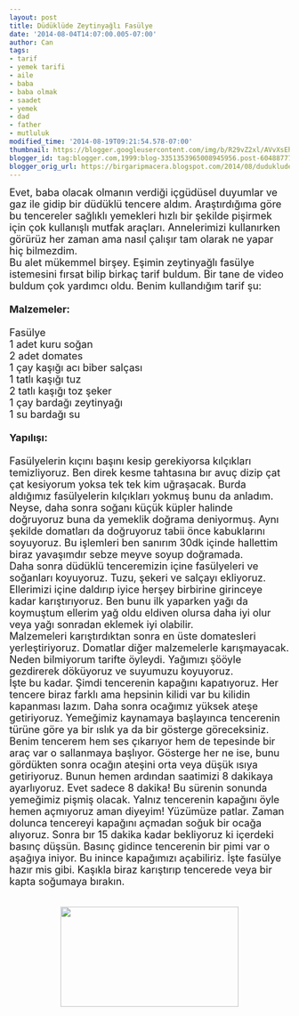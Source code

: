 ```yaml
---
layout: post
title: Düdüklüde Zeytinyağlı Fasülye
date: '2014-08-04T14:07:00.005-07:00'
author: Can
tags:
- tarif
- yemek tarifi
- aile
- baba
- baba olmak
- saadet
- yemek
- dad
- father
- mutluluk
modified_time: '2014-08-19T09:21:54.578-07:00'
thumbnail: https://blogger.googleusercontent.com/img/b/R29vZ2xl/AVvXsEhu2LBIb3gZLucX877ECFZVLC1JMreA1Yq47KHuHHWMBDQIh0YJWsYS-Ke4cbPpq1zE3dWGxNMpEiCJU3MEVyMS4JpDFSLXd0eTyR3C123Ymimfu3cuebP8t9gnC5zj9fbQOiADWzRibLg/s72-c/IMAG0770.jpg
blogger_id: tag:blogger.com,1999:blog-3351353965008945956.post-6048877771611012155
blogger_orig_url: https://birgaripmacera.blogspot.com/2014/08/duduklude-zeytinyagl-fasulye.html
---
```


<span style="font-size: large;">Evet, baba olacak olmanın verdiği içgüdüsel duyumlar ve gaz ile gidip bir düdüklü tencere aldım. Araştırdığıma göre bu tencereler sağlıklı yemekleri hızlı bir şekilde pişirmek için çok kullanışlı mutfak araçları. Annelerimizi kullanırken görürüz her zaman ama nasıl çalışır tam olarak ne yapar hiç bilmezdim.</span><br />
<span style="font-size: large;">Bu alet mükemmel birşey. Eşimin zeytinyağlı fasülye istemesini fırsat bilip birkaç tarif buldum. Bir tane de video buldum çok yardımcı oldu. Benim kullandığım tarif şu:</span><br />
<span style="font-size: large;"><br /></span>
<span style="font-size: large;"><b>Malzemeler:</b></span><br />
<span style="font-size: large;"><br /></span>
<span style="font-size: large;">Fasülye</span><br />
<span style="font-size: large;">1 adet kuru soğan</span><br />
<span style="font-size: large;">2 adet domates</span><br />
<span style="font-size: large;">1 çay kaşığı acı biber salçası</span><br />
<span style="font-size: large;">1 tatlı kaşığı tuz</span><br />
<span style="font-size: large;">2 tatlı kaşığı toz şeker</span><br />
<span style="font-size: large;">1 çay bardağı zeytinyağı</span><br />
<span style="font-size: large;">1 su bardağı su</span><br />
<span style="font-size: large;"><br /></span>
<span style="font-size: large;"><b>Yapılışı:</b></span><br />
<span style="font-size: large;"><br /></span>
<span style="font-size: large;">Fasülyelerin kıçını başını kesip gerekiyorsa kılçıkları temizliyoruz. Ben direk kesme tahtasına bır avuç dizip çat çat kesiyorum yoksa tek tek kim uğraşacak. Burda aldığımız fasülyelerin kılçıkları yokmuş bunu da anladım. Neyse, daha sonra soğanı küçük küpler halinde doğruyoruz buna da yemeklik doğrama deniyormuş. Aynı şekilde domatları da doğruyoruz tabii önce kabuklarını soyuyoruz. Bu işlemleri ben sanırım 30dk içinde hallettim biraz yavaşımdır sebze meyve soyup doğramada.</span><br />
<span style="font-size: large;">Daha sonra düdüklü tenceremizin içine fasülyeleri ve soğanları koyuyoruz. Tuzu, şekeri ve salçayı ekliyoruz. Ellerimizi içine daldırıp iyice herşey birbirine girinceye kadar karıştırıyoruz. Ben bunu ilk yaparken yağı da koymuştum ellerim yağ oldu eldiven olursa daha iyi olur veya yağı sonradan eklemek iyi olabilir.&nbsp;</span><br />
<span style="font-size: large;">Malzemeleri karıştırdıktan sonra en üste domatesleri yerleştiriyoruz. Domatlar diğer malzemelerle karışmayacak. Neden bilmiyorum tarifte öyleydi. Yağımızı şööyle gezdirerek döküyoruz ve suyumuzu koyuyoruz.</span><br />
<span style="font-size: large;">İşte bu kadar. Şimdi tencerenin kapağını kapatıyoruz. Her tencere biraz farklı ama hepsinin kilidi var bu kilidin kapanması lazım. Daha sonra ocağımız yüksek ateşe getiriyoruz. Yemeğimiz kaynamaya başlayınca tencerenin türüne göre ya bir ıslık ya da bir gösterge göreceksiniz. Benim tencerem hem ses çıkarıyor hem de tepesinde bir araç var o sallanmaya başlıyor. Gösterge her ne ise, bunu gördükten sonra ocağın ateşini orta veya düşük ısıya getiriyoruz. Bunun hemen ardından saatimizi 8 dakikaya ayarlıyoruz. Evet sadece 8 dakika! Bu sürenin sonunda yemeğimiz pişmiş olacak. Yalnız tencerenin kapağını öyle hemen açmıyoruz aman diyeyim! Yüzümüze patlar. Zaman dolunca tencereyi kapağını açmadan soğuk bir ocağa alıyoruz. Sonra bır 15 dakika kadar bekliyoruz ki içerdeki basınç düşsün. Basınç gidince tencerenin bir pimi var o aşağıya iniyor. Bu inince kapağımızı açabiliriz. İşte fasülye hazır mis gibi. Kaşıkla biraz karıştırıp tencerede veya bir kapta soğumaya bırakın.</span><br />
<span style="font-size: large;"><br /></span>
<div class="separator" style="clear: both; text-align: center;">
<a href="https://blogger.googleusercontent.com/img/b/R29vZ2xl/AVvXsEhu2LBIb3gZLucX877ECFZVLC1JMreA1Yq47KHuHHWMBDQIh0YJWsYS-Ke4cbPpq1zE3dWGxNMpEiCJU3MEVyMS4JpDFSLXd0eTyR3C123Ymimfu3cuebP8t9gnC5zj9fbQOiADWzRibLg/s1600/IMAG0770.jpg" imageanchor="1" style="margin-left: 1em; margin-right: 1em;"><img border="0" src="https://blogger.googleusercontent.com/img/b/R29vZ2xl/AVvXsEhu2LBIb3gZLucX877ECFZVLC1JMreA1Yq47KHuHHWMBDQIh0YJWsYS-Ke4cbPpq1zE3dWGxNMpEiCJU3MEVyMS4JpDFSLXd0eTyR3C123Ymimfu3cuebP8t9gnC5zj9fbQOiADWzRibLg/s1600/IMAG0770.jpg" height="180" width="320" /></a></div>
<span style="font-size: large;"><br /></span>